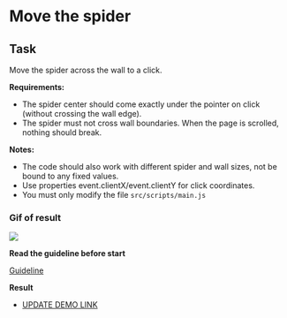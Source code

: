 # Move the spider

## Task

Move the spider across the wall to a click.

**Requirements:**

- The spider center should come exactly under the pointer on click (without crossing the wall edge).
- The spider must not cross wall boundaries.
When the page is scrolled, nothing should break.

**Notes:**

- The code should also work with different spider and
wall sizes, not be bound to any fixed values.
- Use properties event.clientX/event.clientY for
click coordinates.
- You must only modify the file `src/scripts/main.js`


### Gif of result
![](example/example.gif)

**Read the guideline before start**

[Guideline](https://github.com/mate-academy/js_task-DOM-guideline)

**Result**

- [UPDATE DEMO LINK](https://olyspring1.github.io/js-task-move-spider-DOM/)
